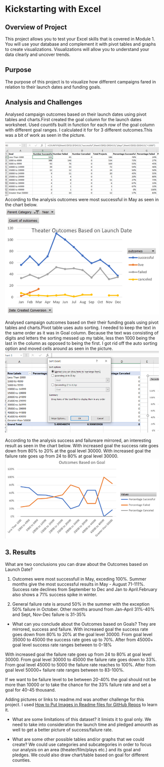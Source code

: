 # Kickstarting with Excel
## Overview of Project
This project allows you to test your Excel skills that is covered in Module 1. You will use your database and complement it with pivot tables and graphs to create visualizations. Visualizations will allow you to understand your data clearly and uncover trends. 


## Purpose
The purpose of this project is to visualize how different campaigns fared in relation to their launch dates and funding goals. 

## Analysis and Challenges
Analysed campaign outcomes based on their launch dates using pivot tables and charts.First created the goal column for the launch dates worksheet. Used countifs built in function for each row of the goal column with different goal ranges. I calculated it for for 3 different outcomes.This was a bit of work as seen in the picture. 

![This is my image](resources/Theater_Outcomes_vs_Launch_Calculations.PNG)
According to the analysis outcomes were most successful in May as seen in the chart below.
![This is my image](resources/Theater_Outcomes_vs_Launch.PNG)

Analysed campaign outcomes based on their their funding goals using pivot tables and charts.Pivot table uses auto sorting. I needed to keep the text in the same order as it was in Goal column. Because the text was consisting of digits and letters the sorting messed up my table, less then 1000 being the last in the column as opposed to being the first. I got rid off the auto sorting option and moved cells around as seen in the picture.
![This is my image](resources/Outcomes_BasedOnGoals_Sorting.PNG)

According to the analysis success and failureare mirrored, an interesting result as seen in the chart below. With increased goal the success rate goes down from 80% to 20% at the goal level 30000. With increased goal the failure rate goes up from 24 to 80% at goal level 30000. 
![This is my image](resources/Outcomes_vs_Goals.PNG)

## 3. Results

  What are two conclusions you can draw about the Outcomes based on Launch Date?
1. Outcomes were most successfull in May, exceding 100%. Summer months give the most successful results in May - August 71-111%. Success rate declines from September to Dec and Jan to April.February also shows a 71% success spike in winter.

2. General failure rate is around 50% in the summer with the exception 50% failure in October. Other months around from Jan-April 31%-40% and Sept, Nov-Dec failure is 31-35% 

-  What can you conclude about the Outcomes based on Goals?
They are mirrored, success and failure. With increased goal the success rate goes down from 80% to 20% at the goal level 30000. From goal level 35000 to 45000 the success rate goes up to 70%. After from 45000+ goal level success rate ranges between to 0-18%

With increased goal the failure rate goes up from 24 to 80% at goal level 30000. From goal level 30000 to 45000 the failure rate goes down to 33%. From goal level 45000 to 5000 the failure rate reaches to 100%. After from goal level 50000+ failure rate ranges between to 83-100%. 

If we want to be failure level to be between 20-40% the goal should not be more than 10000 or to take the chance for the 33% failure rate and set a goal for 40-45 thousand.

Adding pictures or links to readme.md was another challenge for this project. I used [How to Put Images in Readme files for GitHub Repos](https://www.youtube.com/watch?v=EOKOFHtXz4g/) to learn it.

-  What are some limitations of this dataset? 
it limists it to goal only. We need to take into consideration the launch time and pledged amounth as well to get a better picture of success/failure rate.

-  What are some other possible tables and/or graphs that we could create?
We could use categories and subcategories in order to focus our analysis on an area (theater/film/plays etc.) and its goal and pledges. We could also draw chart/table based on goal for different counties.

